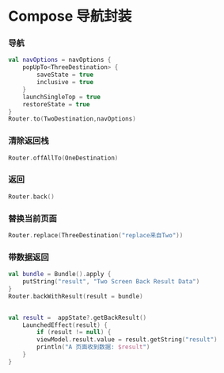 # Compose 导航封装

### 导航
```kotlin
val navOptions = navOptions {
    popUpTo<ThreeDestination> {
        saveState = true
        inclusive = true
    }
    launchSingleTop = true
    restoreState = true
}
Router.to(TwoDestination,navOptions)
```

### 清除返回栈
```kotlin
Router.offAllTo(OneDestination)
```


### 返回

```kotlin
Router.back()
```

### 替换当前页面

```kotlin
Router.replace(ThreeDestination("replace来自Two"))
```

### 带数据返回

```kotlin
val bundle = Bundle().apply {
	putString("result", "Two Screen Back Result Data")
}
Router.backWithResult(result = bundle)


val result =  appState?.getBackResult()
	LaunchedEffect(result) {
		if (result != null) {
		viewModel.result.value = result.getString("result")
		println("A 页面收到数据: $result")
	}
}

```